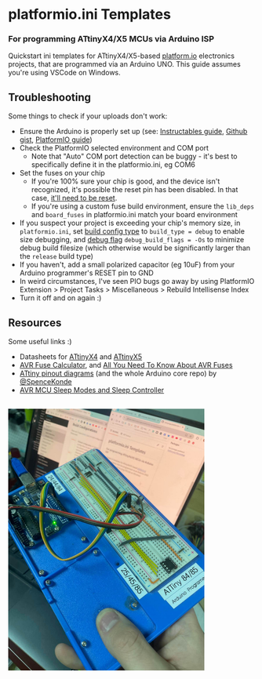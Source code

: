 # platformio.ini Templates
### For programming ATtinyX4/X5 MCUs via Arduino ISP

Quickstart ini templates for ATtinyX4/X5-based [platform.io](https://platformio.org/) electronics projects, that are programmed via an Arduino UNO.
This guide assumes you're using VSCode on Windows.

## Troubleshooting

Some things to check if your uploads don't work:
- Ensure the Arduino is properly set up (see: [Instructables guide](https://www.instructables.com/How-to-Program-an-Attiny85-From-an-Arduino-Uno/), [Github gist](https://gist.github.com/ij96/804e731bd31dbb95b2b043e93c79ceab), [PlatformIO guide](https://docs.platformio.org/en/latest/platforms/atmelavr.html))
- Check the PlatformIO selected environment and COM port
  - Note that "Auto" COM port detection can be buggy - it's best to specifically define it in the platformio.ini, eg COM6
- Set the fuses on your chip
  - If you're 100% sure your chip is good, and the device isn't recognized, it's possible the reset pin has been disabled. In that case, [it'll need to be reset](https://www.hackster.io/sbinder/attiny85-powered-high-voltage-avr-programmer-3324e1).
  - If you're using a custom fuse build environment, ensure the `lib_deps` and `board_fuses` in platformio.ini match your board environment
- If you suspect your project is exceeding your chip's memory size, in `platformio.ini`, set [build config type](https://docs.platformio.org/en/stable/projectconf/build_configurations.html#build-configurations) to `build_type = debug` to enable size debugging, and [debug flag](https://docs.platformio.org/en/stable/projectconf/sections/env/options/debug/debug_build_flags.html) `debug_build_flags = -Os` to minimize debug build filesize (which otherwise would be significantly larger than the `release` build type)
- If you haven't, add a small polarized capacitor (eg 10uF) from your Arduino programmer's RESET pin to GND
- In weird circumstances, I've seen PIO bugs go away by using PlatformIO Extension > Project Tasks > Miscellaneous > Rebuild Intellisense Index
- Turn it off and on again :)

## Resources

Some useful links :)
- Datasheets for [ATtinyX4](https://ww1.microchip.com/downloads/en/DeviceDoc/Atmel-7701_Automotive-Microcontrollers-ATtiny24-44-84_Datasheet.pdf) and [ATtinyX5](https://ww1.microchip.com/downloads/en/devicedoc/atmel-2586-avr-8-bit-microcontroller-attiny25-attiny45-attiny85_datasheet.pdf)
- [AVR Fuse Calculator](https://www.engbedded.com/fusecalc/), and [All You Need To Know About AVR Fuses](https://embedds.com/all-you-need-to-know-about-avr-fuses/)
- [ATtiny pinout diagrams](https://github.com/SpenceKonde/ATTinyCore#attiny254585) (and the whole Arduino core repo) by [@SpenceKonde](https://github.com/SpenceKonde/)
- [AVR MCU Sleep Modes and Sleep Controller](https://onlinedocs.microchip.com/oxy/GUID-A834D554-5741-41A3-B5E1-35ED7CD8250A-en-US-5/GUID-35CAFA19-CA93-4B3E-AEE3-481B8542FE94.html)

##

<img src="assets/programmer.jpg" title="My Arduino UNO-based ATtinyX4/X5 programmer" width="400px">
